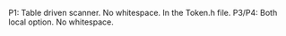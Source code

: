P1: Table driven scanner. No whitespace. In the Token.h file.
P3/P4: Both local option. No whitespace.
